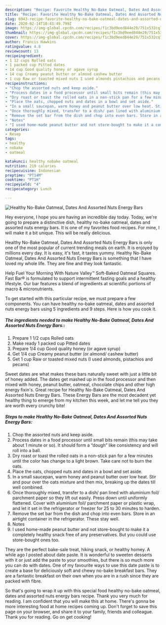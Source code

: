 ```yaml
---
description: "Recipe: Favorite Healthy No-Bake Oatmeal, Dates And Assorted Nuts Energy Bars"
title: "Recipe: Favorite Healthy No-Bake Oatmeal, Dates And Assorted Nuts Energy Bars"
slug: 6943-recipe-favorite-healthy-no-bake-oatmeal-dates-and-assorted-nuts-energy-bars
date: 2020-02-14T10:43:49.799Z
image: https://img-global.cpcdn.com/recipes/f1c3bd9eed844e29/751x532cq70/healthy-no-bake-oatmeal-dates-and-assorted-nuts-energy-bars-recipe-main-photo.jpg
thumbnail: https://img-global.cpcdn.com/recipes/f1c3bd9eed844e29/751x532cq70/healthy-no-bake-oatmeal-dates-and-assorted-nuts-energy-bars-recipe-main-photo.jpg
cover: https://img-global.cpcdn.com/recipes/f1c3bd9eed844e29/751x532cq70/healthy-no-bake-oatmeal-dates-and-assorted-nuts-energy-bars-recipe-main-photo.jpg
author: Francis Hawkins
ratingvalue: 4.8
reviewcount: 13
recipeingredient:
- 1 12 cups Rolled oats
- 1 packed cup Pitted dates
- 14 cup Good quality honey or agave syrup
- 14 cup Creamy peanut butter or almond cashew butter
- 1 cup Raw or toasted mixed nuts I used almonds pistachios and pecans
recipeinstructions:
- "Chop the assorted nuts and keep aside."
- "Process dates in a food processor until small bits remain (this may take about 1 minute or so). It should form a “dough” like consistency and will roll into a ball."
- "Dry roast or toast the rolled oats in a non-stick pan for a few minutes until the color has change to a light brown. Take care not to burn the oats."
- "Place the oats, chopped nuts and dates in a bowl and set aside."
- "In a small saucepan, warm honey and peanut butter over low heat. Stir and pour over the oats mixture and then mix, breaking up the dates till well combined."
- "Once thoroughly mixed, transfer to a dish/ pan lined with aluminium foil/ parchment paper so they lift out easily. Press down until uniformly flattened. Cover with aluminium foil/ parchment paper or plastic wrap, and let it set in the refrigerator or freezer for 25 to 30 minutes to harden."
- "Remove the set bar from the dish and chop into even bars. Store in an airtight container in the refrigerator. These stay well."
- "Notes"
- "I used home-made peanut butter and not store-bought to make it a completely healthy snack free of any preservatives. But you could use store-bought ones too."
categories:
- Resep
tags:
- healthy
- nobake
- oatmeal

katakunci: healthy nobake oatmeal
nutrition: 219 calories
recipecuisine: Indonesian
preptime: "PT14M"
cooktime: "PT1H"
recipeyield: "4"
recipecategory: Lunch

---
```



![Healthy No-Bake Oatmeal, Dates And Assorted Nuts Energy Bars](https://img-global.cpcdn.com/recipes/f1c3bd9eed844e29/751x532cq70/healthy-no-bake-oatmeal-dates-and-assorted-nuts-energy-bars-recipe-main-photo.jpg)

Hey everyone, I hope you are having an incredible day today. Today, we're going to prepare a distinctive dish, healthy no-bake oatmeal, dates and assorted nuts energy bars. It is one of my favorites food recipes. For mine, I will make it a bit unique. This will be really delicious.

Healthy No-Bake Oatmeal, Dates And Assorted Nuts Energy Bars is only one of the most popular of current trending meals on earth. It is enjoyed by millions every day. It is easy, it's fast, it tastes yummy. Healthy No-Bake Oatmeal, Dates And Assorted Nuts Energy Bars is something that I have loved my whole life. They are fine and they look fantastic.

Help Fuel Your Morning With Nature Valley™ Soft-Baked Oatmeal Squares. Fast Bar® is formulated to support intermittent fasting goals and a healthy lifestyle. Our bar features a blend of ingredients at scientific portions of macro &amp; micronutrients.


To get started with this particular recipe, we must prepare a few components. You can have healthy no-bake oatmeal, dates and assorted nuts energy bars using 5 ingredients and 9 steps. Here is how you cook it.

##### The ingredients needed to make Healthy No-Bake Oatmeal, Dates And Assorted Nuts Energy Bars::

1. Prepare 1 1/2 cups Rolled oats
1. Make ready 1 packed cup Pitted dates
1. Prepare 1/4 cup Good quality honey (or agave syrup)
1. Get 1/4 cup Creamy peanut butter (or almond/ cashew butter)
1. Get 1 cup Raw or toasted mixed nuts (I used almonds, pistachios and pecans)


Sweet dates are what makes these bars naturally sweet with just a little bit of honey added. The dates get mashed up in the food processor and then mixed with honey, peanut butter, oatmeal, chocolate chips and other high energy fixin&#39;s. Great recipe for Healthy No-Bake Oatmeal, Dates And Assorted Nuts Energy Bars. These Energy Bars are the most decadent yet healthy thing to emerge from my kitchen this week, and let me tell you they are worth every crunchy bite! 

##### Steps to make Healthy No-Bake Oatmeal, Dates And Assorted Nuts Energy Bars:

1. Chop the assorted nuts and keep aside.
1. Process dates in a food processor until small bits remain (this may take about 1 minute or so). It should form a “dough” like consistency and will roll into a ball.
1. Dry roast or toast the rolled oats in a non-stick pan for a few minutes until the color has change to a light brown. Take care not to burn the oats.
1. Place the oats, chopped nuts and dates in a bowl and set aside.
1. In a small saucepan, warm honey and peanut butter over low heat. Stir and pour over the oats mixture and then mix, breaking up the dates till well combined.
1. Once thoroughly mixed, transfer to a dish/ pan lined with aluminium foil/ parchment paper so they lift out easily. Press down until uniformly flattened. Cover with aluminium foil/ parchment paper or plastic wrap, and let it set in the refrigerator or freezer for 25 to 30 minutes to harden.
1. Remove the set bar from the dish and chop into even bars. Store in an airtight container in the refrigerator. These stay well.
1. Notes
1. I used home-made peanut butter and not store-bought to make it a completely healthy snack free of any preservatives. But you could use store-bought ones too.


They are the perfect bake-sale treat, hiking snack, or healthy homey. A while ago I posted about date paste. It is wonderful to sweeten desserts with it or just add the paste to your smoothies, but there is so much more you can do with dates. One of my favourite ways to use this date paste is to create a base for deliciously soft and chewy no-bake breakfast bars. They are a fantastic breakfast on their own when you are in a rush since they are packed with fibre. 

So that's going to wrap it up with this special food healthy no-bake oatmeal, dates and assorted nuts energy bars recipe. Thank you very much for reading. I am confident that you will make this at home. There's gonna be more interesting food at home recipes coming up. Don't forget to save this page on your browser, and share it to your family, friends and colleague. Thank you for reading. Go on get cooking!
